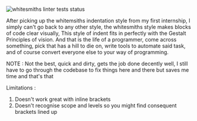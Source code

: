 ![whitesmiths linter tests status](https://github.com/frroossst/whitesmiths_linter/actions/workflows/ci.yml/badge.svg)

After picking up the whitemsiths indentation style from my first internship, I simply can't go back to any other style, the whitesmiths style makes blocks of code clear visually, This style of indent fits in perfectly with the Gestalt Principles of vision.
And that is the life of a programmer, come across something, pick that has a hill to die on, write tools to automate said task, and of course convert everyone else to your way of programming.

NOTE : Not the best, quick and dirty, gets the job done decently well, I still have to go through the codebase to fix things here and there but saves me time and that's that

Limitations :
1. Doesn't work great with inline brackets
2. Doesn't recognise scope and levels so you might find consequent brackets lined up
